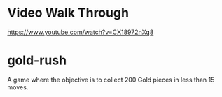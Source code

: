 # Video Walk Through
https://www.youtube.com/watch?v=CX18972nXq8

# gold-rush
A game where the objective is to collect 200 Gold pieces in less than 15 moves.